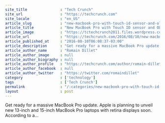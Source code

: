 ```yaml
---
site_title               : "Tech Crunch"
site_url                 : "https://techcrunch.com"
site_locale              : "en_US"
article_slug             : "new-macbook-pro-with-touch-id-sensor-and-oled-mini-screen-is-coming-soon"
article_title            : "New MacBook Pro with Touch ID sensor and OLED mini screen is coming soon"
article_image            : "https://tctechcrunch2011.files.wordpress.com/2015/04/macbook-name.jpg?w=764&h=400&crop=1"
article_url              : "https://techcrunch.com/2016/08/10/new-macbook-pro-with-touch-id-sensor-and-oled-mini-screen-is-coming-soon/"
article_published_at     : "2016-08-10T06:08:37-03:00"
article_description      : "Get ready for a massive MacBook Pro update. Apple is planning to unveil new 13-inch and 15-inch MacBook Pro laptops with retina displays soon. According to a..."
article_author_name      : "Romain Dillet"
article_author_image     : null
article_author_biography : null
article_author_profile   : "https://techcrunch.com/author/romain-dillet/"
article_author_facebook  : null
article_author_twitter   : "https://twitter.com/romaindillet"
category                 : ['technology']
tags                     : ['Tech Crunch']
permalink                : "/:categories/new-macbook-pro-with-touch-id-sensor-and-oled-mini-screen-is-coming-soon/"
layout                   : post
---
```


Get ready for a massive MacBook Pro update. Apple is planning to unveil new 13-inch and 15-inch MacBook Pro laptops with retina displays soon. According to a...
